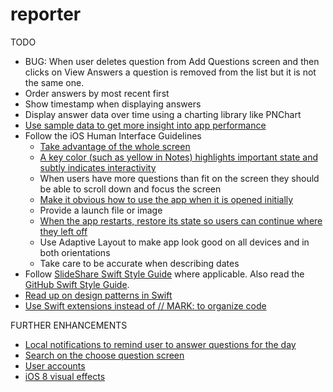 # reporter

TODO
* BUG: When user deletes question from Add Questions screen and then clicks on View Answers a question is removed from the list but it is not the same one.
* Order answers by most recent first 
* Show timestamp when displaying answers
* Display answer data over time using a charting library like PNChart
* [Use sample data to get more insight into app performance](https://www.ibm.com/developerworks/community/blogs/mobileblog/entry/testing_swift_apps_with_data_generators?lang=en) 
* Follow the iOS Human Interface Guidelines
  * [Take advantage of the whole screen](http://imgur.com/Nt7wHsr,MmMBJ8D#1)
  * [A key color (such as yellow in Notes) highlights important state and subtly indicates interactivity](http://imgur.com/Nt7wHsr,MmMBJ8D) 
  * When users have more questions than fit on the screen they should be able to scroll down and focus the screen 
  * [Make it obvious how to use the app when it is opened initially](http://imgur.com/DLy4OZw)
  * Provide a launch file or image 
  * [When the app restarts, restore its state so users can continue where they left off](https://developer.apple.com/library/ios/documentation/iPhone/Conceptual/iPhoneOSProgrammingGuide/StrategiesforImplementingYourApp/StrategiesforImplementingYourApp.html#//apple_ref/doc/uid/TP40007072-CH5-SW2)
  * Use Adaptive Layout to make app look good on all devices and in both orientations 
  * Take care to be accurate when describing dates
* Follow [SlideShare Swift Style Guide](https://github.com/SlideShareInc/swift-style-guide) where applicable. Also read the [GitHub Swift Style Guide](https://github.com/github/swift-style-guide).
* [Read up on design patterns in Swift](http://www.raywenderlich.com/86477/introducing-ios-design-patterns-in-swift-part-1)
* [Use Swift extensions instead of // MARK: to organize code](http://www.codingexplorer.com/swift-extensions/)

FURTHER ENHANCEMENTS
* [Local notifications to remind user to answer questions for the day](http://jamesonquave.com/blog/local-notifications-in-ios-8-with-swift-part-1/)
* [Search on the choose question screen](http://www.raywenderlich.com/76519/add-table-view-search-swift)
* [User accounts](http://www.raywenderlich.com/92667/securing-ios-data-keychain-touch-id-1password)
* [iOS 8 visual effects](http://www.raywenderlich.com/84043/ios-8-visual-effects-tutorial)
